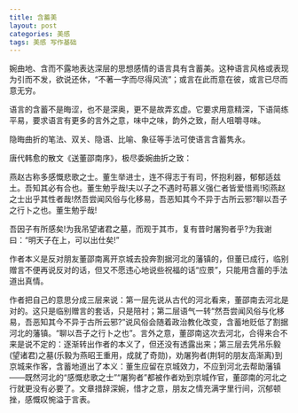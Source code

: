 ```yaml
---
title: 含蓄美
layout: post
categories: 美感
tags: 美感 写作基础
---
```


婉曲地、含而不露地表达深层的思想感情的语言具有含蓄美。这种语言风格或表现为引而不发，欲说还休，“不著一字而尽得风流”；或言在此而意在彼，或言已尽而意无穷。

语言的含蓄不是晦涩，也不是深奥，更不是故弄玄虚。它要求用意精深，下语简练平易，要求语言有更多的言外之意，味中之味，韵外之致，耐人咀嚼寻味。

隐晦曲折的笔法、双关、隐语、比喻、象征等手法可使语言含蓄隽永。

唐代韩愈的散文《送董邵南序》，极尽委婉曲折之致：

燕赵古称多感慨悲歌之士。董生举进士，连不得志于有司，怀抱利器，郁郁适兹土。吾知其必有合也。董生勉乎哉!夫以子之不遇时苟慕义强仁者皆爱惜焉!矧燕赵之士出乎其性者哉!然吾尝闻风俗与化移易，吾恶知其今不异于古所云邪?聊以吾子之行卜之也。董生勉乎哉!

吾因子有所感矣!为我吊望诸君之墓，而观于其市，复有昔时屠狗者乎?为我谢曰：“明天子在上，可以出仕矣!”

作者本义是反对朋友董邵南离开京城去投奔割据河北的藩镇的，但董已成行，临别赠言不便再说反对的话，但又不愿违心地说些祝福的话“应景”，只能用含蓄的手法道出真情。

作者把自己的意思分成三层来说：第一层先说从古代的河北看来，董邵南去河北是对的。这只是临别赠言的套话，只是陪衬；第二层语气一转“然吾尝闻风俗与化移易，吾恶知其今不异于古所云邪?”说风俗会随着政治教化改变，含蓄地贬低了割据河北的藩镇。“聊以吾子之行卜之也”。言外之意，董邵南这次去河北，合得来合不来是说不定的：逐渐转出作者的本义了，但还没有透露出来；第三层去凭吊乐毅(望诸君)之墓(乐毅为燕昭王重用，成就了奇勋)，劝屠狗者(荆轲的朋友高渐离)到京城来作客，含蓄地道出了本义：董生应留在京城效力，不应到河北去帮助藩镇——既然河北的“感慨悲歌之士”“屠狗者”都被作者劝到京城作官，董邵南的河北之行就更没有必要了。文章措辞深婉，惜才之意，朋友之情充满字里行间，沉郁顿挫，感慨叹惋溢于言表。 